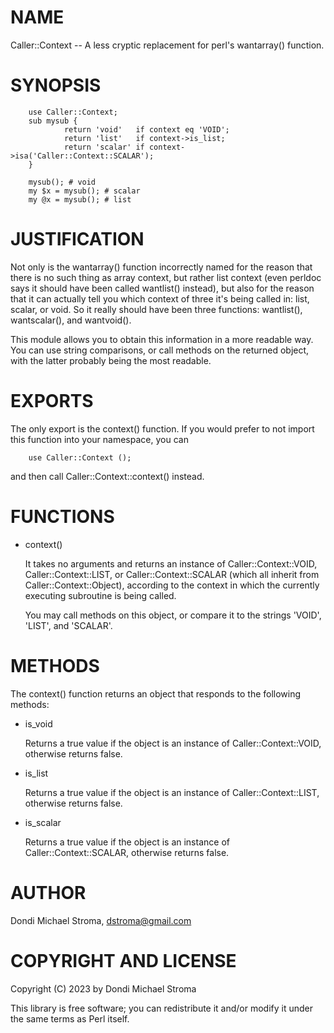 # NAME

Caller::Context -- A less cryptic replacement for perl's wantarray() function.

# SYNOPSIS

        use Caller::Context;
        sub mysub {
                return 'void'   if context eq 'VOID';
                return 'list'   if context->is_list;
                return 'scalar' if context->isa('Caller::Context::SCALAR');
        }

        mysub(); # void
        my $x = mysub(); # scalar
        my @x = mysub(); # list

# JUSTIFICATION

Not only is the wantarray() function incorrectly named for the reason that there
is no such thing as array context, but rather list context (even perldoc
says it should have been called wantlist() instead), but also for the reason
that it can actually tell you which context of three it's being called in:
list, scalar, or void. So it really should have been three functions:
wantlist(), wantscalar(), and wantvoid().

This module allows you to obtain this information in a more readable way. You
can use string comparisons, or call methods on the returned object, with the
latter probably being the most readable.

# EXPORTS

The only export is the context() function. If you would prefer to not import
this function into your namespace, you can

        use Caller::Context ();

and then call Caller::Context::context() instead.

# FUNCTIONS

- context()

    It takes no arguments and returns an instance of Caller::Context::VOID,
    Caller::Context::LIST, or Caller::Context::SCALAR (which all inherit from
    Caller::Context::Object), according to the context in which the currently
    executing subroutine is being called.

    You may call methods on this object, or compare it to the strings
    'VOID', 'LIST', and 'SCALAR'.

# METHODS

The context() function returns an object that responds to the following methods:

- is\_void

    Returns a true value if the object is an instance of Caller::Context::VOID,
    otherwise returns false.

- is\_list

    Returns a true value if the object is an instance of Caller::Context::LIST,
    otherwise returns false.

- is\_scalar

    Returns a true value if the object is an instance of Caller::Context::SCALAR,
    otherwise returns false.

# AUTHOR

Dondi Michael Stroma, <dstroma@gmail.com>

# COPYRIGHT AND LICENSE

Copyright (C) 2023 by Dondi Michael Stroma

This library is free software; you can redistribute it and/or modify
it under the same terms as Perl itself.
